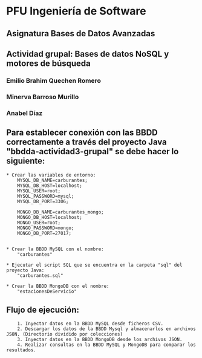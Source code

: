 # PFU Ingeniería de Software
## Asignatura Bases de Datos Avanzadas
## Actividad grupal: Bases de datos NoSQL y motores de búsqueda

### Emilio Brahim Quechen Romero
### Minerva Barroso Murillo
### Anabel Díaz


## Para establecer conexión con las BBDD correctamente a través del proyecto Java "bbdda-actividad3-grupal" se debe hacer lo siguiente:

	* Crear las variables de entorno:
		MYSQL_DB_NAME=carburantes;
		MYSQL_DB_HOST=localhost;
		MYSQL_USER=root;
		MYSQL_PASSWORD=mysql;
		MYSQL_DB_PORT=3306;
		
		MONGO_DB_NAME=carburantes_mongo;
		MONGO_DB_HOST=localhost;
		MONGO_USER=root;
		MONGO_PASSWORD=mongo;
		MONGO_DB_PORT=27017;


	* Crear la BBDD MySQL con el nombre:
		"carburantes"
	
	* Ejecutar el script SQL que se encuentra en la carpeta "sql" del proyecto Java:
		"carburantes.sql"

	* Crear la BBDD MongoDB con el nombre:
		"estacionesDeServicio"

## Flujo de ejecución:
		1. Inyectar datos en la BBDD MySQL desde ficheros CSV.
		2. Descargar los datos de la BBDD Mysql y almacenarlos en archivos JSON. (Directorio dividido por colecciones)
		3. Inyectar datos en la BBDD MongoDB desde los archivos JSON.
		4. Realizar consultas en la BBDD MySQL y MongoDB para comparar los resultados.

